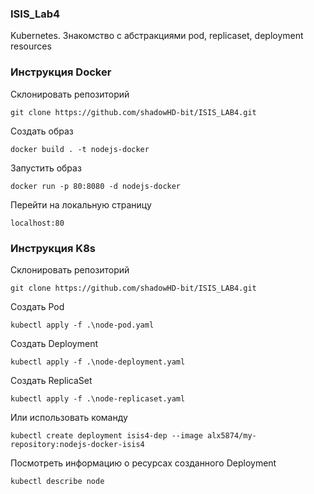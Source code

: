 ### ISIS_Lab4
Kubernetes. Знакомство с абстракциями pod, replicaset, deployment resources

### Инструкция Docker
Склонировать репозиторий
```
git clone https://github.com/shadowHD-bit/ISIS_LAB4.git
```
Создать образ
```
docker build . -t nodejs-docker
```
Запустить образ
```
docker run -p 80:8080 -d nodejs-docker
```
Перейти на локальную страницу
```
localhost:80
```

### Инструкция K8s
Склонировать репозиторий
```
git clone https://github.com/shadowHD-bit/ISIS_LAB4.git
```
Создать Pod
```
kubectl apply -f .\node-pod.yaml
```
Создать Deployment
```
kubectl apply -f .\node-deployment.yaml
```
Создать ReplicaSet
```
kubectl apply -f .\node-replicaset.yaml
```

Или использовать команду
```
kubectl create deployment isis4-dep --image alx5874/my-repository:nodejs-docker-isis4
```

Посмотреть информацию о ресурсах созданного Deployment
```
kubectl describe node
```
